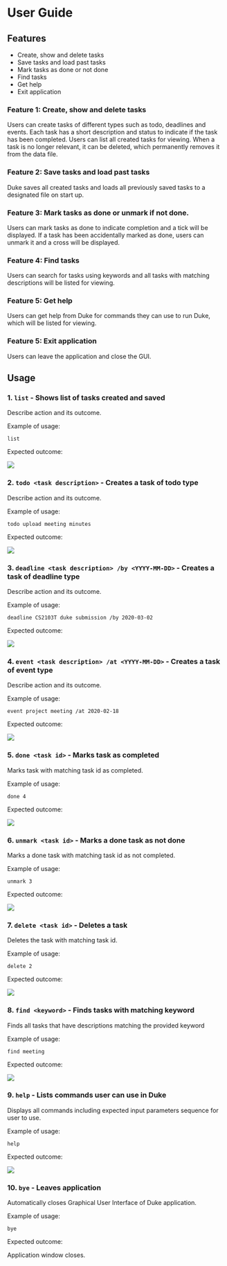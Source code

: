 # User Guide

## Features 
* Create, show and delete tasks
* Save tasks and load past tasks
* Mark tasks as done or not done
* Find tasks
* Get help
* Exit application

### Feature 1: Create, show and delete tasks
Users can create tasks of different types such as todo, deadlines and events. Each task has a short description and 
status to indicate if the task has been completed. Users can list all created tasks for viewing. When a task is no 
longer relevant, it can be deleted, which permanently removes it from the data file. 

### Feature 2: Save tasks and load past tasks
Duke saves all created tasks and loads all previously saved tasks to a designated file on start up.

### Feature 3: Mark tasks as done or unmark if not done.
Users can mark tasks as done to indicate completion and a tick will be displayed. If a task has been accidentally marked 
as done, users can unmark it and a cross will be displayed.

### Feature 4: Find tasks
Users can search for tasks using keywords and all tasks with matching descriptions will be listed for viewing.

### Feature 5: Get help
Users can get help from Duke for commands they can use to run Duke, which will be listed for viewing.

### Feature 5: Exit application
Users can leave the application and close the GUI.

## Usage

### 1. `list` - Shows list of tasks created and saved

Describe action and its outcome.

Example of usage: 

`list`

Expected outcome:

![](./list.PNG)

### 2. `todo <task description>` - Creates a task of todo type

Describe action and its outcome.

Example of usage: 

`todo upload meeting minutes`

Expected outcome:

![](./todo.PNG)

### 3. `deadline <task description> /by <YYYY-MM-DD>` - Creates a task of deadline type

Describe action and its outcome.

Example of usage: 

`deadline CS2103T duke submission /by 2020-03-02`

Expected outcome:

![](./deadline.PNG)

### 4. `event <task description> /at <YYYY-MM-DD>` - Creates a task of event type

Describe action and its outcome.

Example of usage: 

`event project meeting /at 2020-02-18`

Expected outcome:

![](./event.PNG)

### 5. `done <task id>` - Marks task as completed

Marks task with matching task id as completed.

Example of usage: 

`done 4`

Expected outcome:

![](./done.PNG)

### 6. `unmark <task id>` - Marks a done task as not done

Marks a done task with matching task id as not completed.

Example of usage: 

`unmark 3`

Expected outcome:

![](./unmark.PNG)

### 7. `delete <task id>` - Deletes a task

Deletes the task with matching task id.

Example of usage: 

`delete 2`

Expected outcome:

![](./delete.PNG)

### 8. `find <keyword>` - Finds tasks with matching keyword

Finds all tasks that have descriptions matching the provided keyword

Example of usage: 

`find meeting`

Expected outcome:

![](./find.PNG)

### 9. `help` - Lists commands user can use in Duke

Displays all commands including expected input parameters sequence for user to use. 

Example of usage: 

`help`

Expected outcome:

![](./help.PNG)

### 10. `bye` - Leaves application

Automatically closes Graphical User Interface of Duke application.

Example of usage: 

`bye`

Expected outcome:

Application window closes.